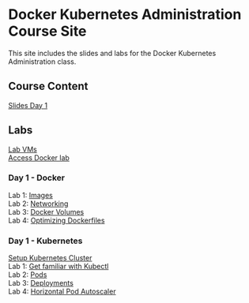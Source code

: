 # Docker Kubernetes Administration Course Site

This site includes the slides and labs for the Docker Kubernetes Administration class. 

## Course Content 
[Slides Day 1](http://bit.ly/docker-k8s-content-1)   

## Labs
[Lab VMs](https://docs.google.com/spreadsheets/d/1kW1rNQMZVdoYa2IDLZa66rLv122LM_mIfkbjxhEmVsQ/edit?usp=sharing)  
[Access Docker lab](labs/001_setup/)  

### Day 1 - Docker
Lab 1: [Images](labs/images/)  
Lab 2: [Networking](labs/networking/)   
Lab 3: [Docker Volumes](labs/volumes/)   
Lab 4: [Optimizing Dockerfiles](labs/adv-dockerfile/)   

### Day 1 - Kubernetes   
[Setup Kubernetes Cluster](labs/001-setup-gcp/)   
Lab 1: [Get familiar with Kubectl](labs/commands/)    
Lab 2: [Pods](labs/pods/)    
Lab 3: [Deployments](labs/deployments/)     
Lab 4: [Horizontal Pod Autoscaler](labs/k8s-prometheus-hpa/)     

<!--
### Day 2 - Kubernetes
# Lab 4: [Advanced Scheduling](labs/scheduling/)  
# Lab 5: [ConfigMap](labs/configmap/)  
# Lab 6: [Secrets](labs/secrets/)  
# Lab 7: [Liveness & Readiness checks](labs/health-checks/)  
# Lab 8: [Role Based Access Controls](labs/rbac/)  
# Lab 9: [Helm](labs/helm/) 
-->
